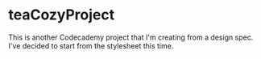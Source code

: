 # teaCozyProject
This is another Codecademy project that I'm creating from a design spec. I've decided to start from the stylesheet this time.
